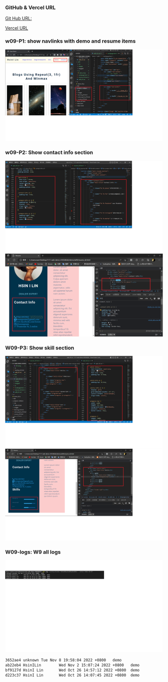 ### GitHub & Vercel URL

[Git Hub URL:](https://github.com/410538242/1111-web-demo-410538242.git)

[Vercel URL](https://vercel.com/410538242/1111-web-demo-4105382422)

### w09-P1: show navlinks with demo and resume items

![](./image/w09-P1.png)

### w09-P2: Show contact info section
![](./image/w09-P2-1.png)
![](./image/w09-P2-2.png)

### W09-P3: Show skill section
![](./image/w09-P3-1.png)
![](./image/w09-P3-2.png)
### W09-logs: W9 all logs
![](./image/w09-P4.png)
```
3652ae4 unknown Tue Nov 8 19:58:04 2022 +0800   demo
ab22eb4 HsinILin        Wed Nov 2 15:07:24 2022 +0800   demo
bf9127d HsinI Lin       Wed Oct 26 14:57:12 2022 +0800  demo
d223c37 HsinI Lin       Wed Oct 26 14:07:45 2022 +0800  demo
```
